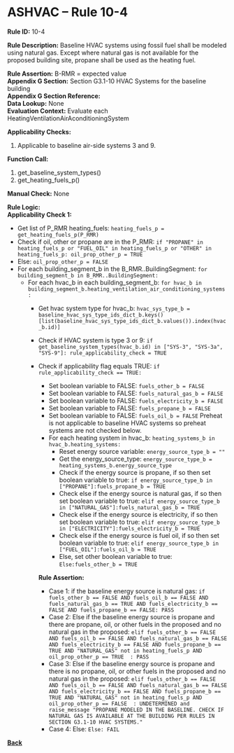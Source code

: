 # ASHVAC – Rule 10-4  

**Rule ID:** 10-4  
 
**Rule Description:** Baseline HVAC systems using fossil fuel shall be modeled using natural gas. Except where natural gas is not available for the proposed building site, propane shall be used as the heating fuel.  

**Rule Assertion:** B-RMR = expected value                                           
**Appendix G Section:** Section G3.1-10 HVAC Systems for the baseline building   
**Appendix G Section Reference:**   
**Data Lookup:** None   
**Evaluation Context:** Evaluate each HeatingVentilationAirAconditioningSystem   

**Applicability Checks:**   

1. Applicable to baseline air-side systems 3 and 9.  

**Function Call:**  

1. get_baseline_system_types()
2. get_heating_fuels_p()


**Manual Check:** None   
 

**Rule Logic:**  
**Applicability Check 1:**   
- Get list of P_RMR heating_fuels: `heating_fuels_p = get_heating_fuels_p(P_RMR)`
- Check if oil, other or propane are in the P_RMR: `if "PROPANE" in heating_fuels_p or "FUEL_OIL" in heating_fuels_p or "OTHER" in heating_fuels_p: oil_prop_other_p = TRUE`
- Else: `oil_prop_other_p = FALSE`
- For each building_segment_b in the B_RMR..BuildingSegment: `for building_segment_b in B_RMR..BuildingSegment:`
  - For each hvac_b in each building_segment_b: `for hvac_b in building_segment_b.heating_ventilation_air_conditioning_systems:`
    - Get hvac system type for hvac_b: `hvac_sys_type_b = baseline_hvac_sys_type_ids_dict_b.keys()[list(baseline_hvac_sys_type_ids_dict_b.values()).index(hvac_b.id)]`
    - Check if HVAC system is type 3 or 9: `if get_baseline_system_types(hvac_b.id) in ["SYS-3", "SYS-3a", "SYS-9"]: rule_applicability_check = TRUE`
    - Check if applicability flag equals TRUE: `if rule_applicability_check == TRUE:`
        - Set boolean variable to FALSE: `fuels_other_b = FALSE`
        - Set boolean variable to FALSE: `fuels_natural_gas_b = FALSE`
        - Set boolean variable to FALSE: `fuels_electricity_b = FALSE`
        - Set boolean variable to FALSE: `fuels_propane_b = FALSE`
        - Set boolean variable to FALSE: `fuels_oil_b = FALSE`
        Preheat is not applicable to baseline HVAC systems so preheat systems are not checked below.
        - For each heating system in hvac_b: `heating_systems_b in hvac_b.heating_systems:`
            - Reset energy source variable: `energy_source_type_b = ""`
            - Get the energy_source_type: `energy_source_type_b = heating_systems_b.energy_source_type`
            - Check if the energy source is propane, if so then set boolean variable to true: `if energy_source_type_b in ["PROPANE"]:fuels_propane_b = TRUE`
            - Check else if the energy source is natural gas, if so then set boolean variable to true: `elif energy_source_type_b in ["NATURAL_GAS"]:fuels_natural_gas_b = TRUE`
            - Check else if the energy source is electricity, if so then set boolean variable to true: `elif energy_source_type_b in ["ELECTRICITY"]:fuels_electricity_b = TRUE`
            - Check else if the energy source is fuel oil, if so then set boolean variable to true: `elif energy_source_type_b in ["FUEL_OIL"]:fuels_oil_b = TRUE`
            - Else, set other boolean variable to true: `Else:fuels_other_b = TRUE`    
                                     
        **Rule Assertion:**  
        - Case 1: if the baseline energy source is natural gas: `if fuels_other_b == FALSE AND fuels_oil_b == FALSE AND fuels_natural_gas_b == TRUE AND fuels_electricity_b == FALSE AND fuels_propane_b == FALSE: PASS`
        - Case 2: Else if the baseline energy source is propane and there are propane, oil, or other fuels in the proposed and no natural gas in the proposed: `elif fuels_other_b == FALSE AND fuels_oil_b == FALSE AND fuels_natural_gas_b == FALSE AND fuels_electricity_b == FALSE AND fuels_propane_b == TRUE AND "NATURAL_GAS" not in heating_fuels_p AND oil_prop_other_p == TRUE  : PASS`
        - Case 3: Else if the baseline energy source is propane and there is no propane, oil, or other fuels in the proposed and no natural gas in the proposed: `elif fuels_other_b == FALSE AND fuels_oil_b == FALSE AND fuels_natural_gas_b == FALSE AND fuels_electricity_b == FALSE AND fuels_propane_b == TRUE AND "NATURAL_GAS" not in heating_fuels_p AND oil_prop_other_p == FALSE  : UNDETERMINED and raise_message "PROPANE MODELED IN THE BASELINE. CHECK IF NATURAL GAS IS AVAILABLE AT THE BUILDING PER RULES IN SECTION G3.1-10 HVAC SYSTEMS."`
        - Case 4: Else: `Else: FAIL`
    


 **[Back](../_toc.md)**
